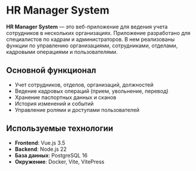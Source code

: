 # HR Manager System

**HR Manager System** — это веб-приложение для ведения учета сотрудников в нескольких организациях. Приложение разработано для специалистов по кадрам и администраторов. В нем реализованы функции по управлению организациями, сотрудниками, отделами, кадровыми операциями и пользователями.

## Основной функционал
- Учет сотрудников, отделов, организаций, должностей
- Ведение кадровых операций (прием, увольнение, перевод)
- Хранение паспортных данных и сканов
- История изменений и событий
- Управление ролями и доступами пользователей

## Используемые технологии
- **Frontend**: Vue.js 3.5
- **Backend**: Node.js 22
- **База данных**: PostgreSQL 16
- **Окружение**: Docker, Vite, VitePress
